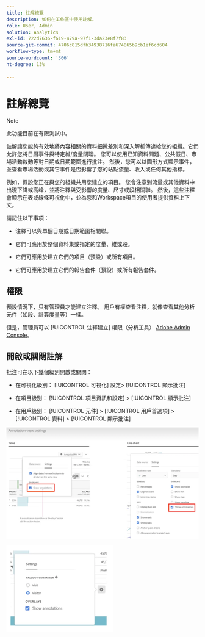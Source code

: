 ```yaml
---
title: 註解總覽
description: 如何在工作區中使用註解。
role: User, Admin
solution: Analytics
exl-id: 722d7636-f619-479a-97f1-3da23e8f7f83
source-git-commit: 4706c815dfb34938716fa674865b9cb1ef6cd604
workflow-type: tm+mt
source-wordcount: '306'
ht-degree: 13%

---
```


# 註解總覽

>[!NOTE]
>
>此功能目前在有限測試中。

註解讓您能夠有效地將內容相關的資料細微差別和深入解析傳達給您的組織。它們允許您將日曆事件與特定維/度量關聯。 您可以使用已知資料問題、公共假日、市場活動啟動等對日期或日期範圍進行批注。 然後，您可以以圖形方式顯示事件，並查看市場活動或其它事件是否影響了您的站點流量、收入或任何其他指標。

例如，假設您正在與您的組織共用您建立的項目。 您會注意到流量或其他資料中出現下降或高峰，並將注釋與受影響的度量、尺寸或段相關聯。 然後，這些注釋會顯示在表或線條可視化中，並為您和Workspace項目的使用者提供資料上下文。

請記住以下事項：

* 注釋可以與單個日期或日期範圍相關聯。

* 它們可應用於整個資料集或指定的度量、維或段。

* 它們可應用於建立它們的項目（預設）或所有項目。

* 它們可應用於建立它們的報告套件（預設）或所有報告套件。

## 權限

預設情況下，只有管理員才能建立注釋。 用戶有權查看注釋，就像查看其他分析元件（如段、計算度量等）一樣。

但是，管理員可以 [!UICONTROL 注釋建立] 權限（分析工具） [Adobe Admin Console](https://experienceleague.adobe.com/docs/analytics/admin/admin-console/permissions/analytics-tools.html?lang=en)。

## 開啟或關閉註解

批注可在以下幾個級別開啟或關閉：

* 在可視化級別： [!UICONTROL 可視化] 設定> [!UICONTROL 顯示批注]

* 在項目級別： [!UICONTROL 項目資訊和設定] > [!UICONTROL 顯示批注]

* 在用戶級別： [!UICONTROL 元件] > [!UICONTROL 用戶首選項] > [!UICONTROL 資料] > [!UICONTROL 顯示批注]

![](assets/show-ann.png)

![](assets/show-ann2.png)

